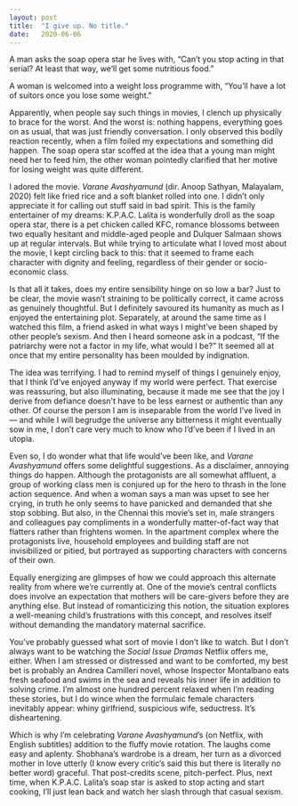 ```yaml
---
layout: post
title:  "I give up. No title."
date:   2020-06-06
---
```

A man asks the soap opera star he lives with, “Can’t you stop acting in that serial? At least that way, we’ll get some nutritious food.”

A woman is welcomed into a weight loss programme with, “You’ll have a lot of suitors once you lose some weight.”

Apparently, when people say such things in movies, I clench up physically to brace for the worst. And the worst is: nothing happens, everything goes on as usual, that was just friendly conversation. I only observed this bodily reaction recently, when a film foiled my expectations and something did happen. The soap opera star scoffed at the idea that a young man might need her to feed him, the other woman pointedly clarified that her motive for losing weight was quite different.

I adored the movie. *Varane Avashyamund* (dir. Anoop Sathyan, Malayalam, 2020) felt like fried rice and a soft blanket rolled into one. I didn’t only appreciate it for calling out stuff said in bad spirit. This is the family entertainer of my dreams: K.P.A.C. Lalita is wonderfully droll as the soap opera star, there is a pet chicken called KFC, romance blossoms between two equally hesitant and middle-aged people and Dulquer Salmaan shows up at regular intervals. But while trying to articulate what I loved most about the movie, I kept circling back to this: that it seemed to frame each character with dignity and feeling, regardless of their gender or socio-economic class.

Is that all it takes, does my entire sensibility hinge on so low a bar? Just to be clear, the movie wasn’t straining to be politically correct, it came across as genuinely thoughtful. But I definitely savoured its humanity as much as I enjoyed the entertaining plot. Separately, at around the same time as I watched this film, a friend asked in what ways I might’ve been shaped by other people’s sexism. And then I heard someone ask in a podcast, “If the patriarchy were not a factor in my life, what would I be?” It seemed all at once that my entire personality has been moulded by indignation.

The idea was terrifying. I had to remind myself of things I genuinely enjoy, that I think I’d’ve enjoyed anyway if my world were perfect. That exercise was reassuring, but also illuminating, because it made me see that the joy I derive from defiance doesn't have to be less earnest or authentic than any other. Of course the person I am is inseparable from the world I’ve lived in — and while I will begrudge the universe any bitterness it might eventually sow in me, I don’t care very much to know who I’d’ve been if I lived in an utopia. 

Even so, I do wonder what that life would’ve been like, and *Varane Avashyamund* offers some delightful suggestions. As a disclaimer, annoying things do happen. Although the protagonists are all somewhat affluent, a group of working class men is conjured up for the hero to thrash in the lone action sequence. And when a woman says a man was upset to see her crying, in truth he only seems to have panicked and demanded that she stop sobbing. But also, in the Chennai this movie’s set in, male strangers and colleagues pay compliments in a wonderfully matter-of-fact way that flatters rather than frightens women. In the apartment complex where the protagonists live, household employees and building staff are not invisibilized or pitied, but portrayed as supporting characters with concerns of their own. 

Equally energizing are glimpses of how we could approach this alternate reality from where we’re currently at. One of the movie’s central conflicts does involve an expectation that mothers will be care-givers before they are anything else. But instead of romanticizing this notion, the situation explores a well-meaning child’s frustrations with this concept, and resolves itself without demanding the mandatory maternal sacrifice.

You’ve probably guessed what sort of movie I don’t like to watch. But I don’t always want to be watching the *Social Issue Dramas* Netflix offers me, either. When I am stressed or distressed and want to be comforted, my best bet is probably an Andrea Camilleri novel, whose Inspector Montalbano eats fresh seafood and swims in the sea and reveals his inner life in addition to solving crime. I’m almost one hundred percent relaxed when I’m reading these stories, but I do wince when the formulaic female characters inevitably appear: whiny girlfriend, suspicious wife, seductress. It’s disheartening.

Which is why I’m celebrating *Varane Avashyamund*’s (on Netflix, with English subtitles) addition to the fluffy movie rotation. The laughs come easy and aplenty. Shobhana’s wardrobe is a dream, her turn as a divorced mother in love utterly (I know every critic’s said this but there is literally no better word) graceful. That post-credits scene, pitch-perfect. Plus, next time, when K.P.A.C. Lalita’s soap star is asked to stop acting and start cooking, I’ll just lean back and watch her slash through that casual sexism.
